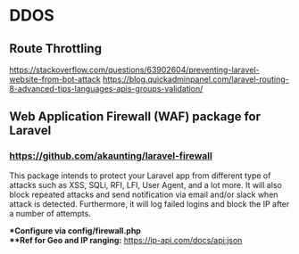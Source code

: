 # DDOS

## Route Throttling
https://stackoverflow.com/questions/63902604/preventing-laravel-website-from-bot-attack
https://blog.quickadminpanel.com/laravel-routing-8-advanced-tips-languages-apis-groups-validation/

## Web Application Firewall (WAF) package for Laravel
### https://github.com/akaunting/laravel-firewall
This package intends to protect your Laravel app from different type of attacks such as XSS, SQLi, RFI, LFI, User Agent, and a lot more. It will also block repeated attacks and send notification via email and/or slack when attack is detected. Furthermore, it will log failed logins and block the IP after a number of attempts.  

__*Configure via config/firewall.php__  
__**Ref for Geo and IP ranging:__ https://ip-api.com/docs/api:json  
